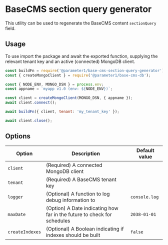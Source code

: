 BaseCMS section query generator
===

This utility can be used to regenerate the BaseCMS content `sectionQuery` field.

## Usage
To use import the package and await the exported function, supplying the relevant tenant key and an active (connected) MongoDB client.

```js
const buildFn = require('@parameter1/base-cms-section-query-generator');
const { createMongoClient } = require('@parameter1/base-cms-db');

const { NODE_ENV, MONGO_DSN } = process.env;
const appname = `myapp v1.0 (env: ${NODE_ENV})`;

const client = createMongoClient(MONGO_DSN, { appname });
await client.connect();

await buildFn({ client, tenant: 'my_tenant_key' });

await client.close();
```

## Options

| Option | Description | Default value
| - | - | - |
| `client` | (Required) A connected MongoDB client
| `tenant` | (Required) A BaseCMS tenant key
| `logger` | (Optional) A function to log debug information to | `console.log`
| `maxDate` | (Option) A Date indicating how far in the future to check for schedules | `2038-01-01`
| `createIndexes` | (Optional) A Boolean indicating if indexes should be built | `false`

